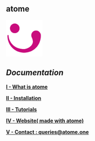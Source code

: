  atome
 -

 <img src="https://github.com/atomecorp/atome/raw/development/www/public/medias/images/atome.svg" width="100" />
 
***Documentation***
-


**[I - What is atome ](./framework/what_is_it.md)**

**[II - Installation](./installation/kickstart.md)**

**[III - Tutorials](./tutorials/tutorials.md)**

**[IV - Website( made with atome) ](http://atome.one)**

**[V - Contact : queries@atome.one](mailto:contact@atome.one)**
